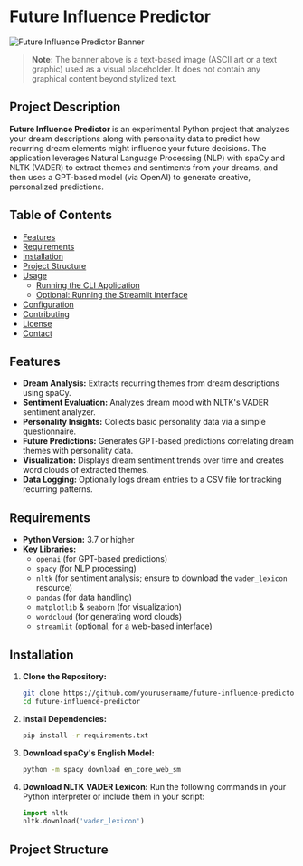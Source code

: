 # Future Influence Predictor

![Future Influence Predictor Banner](banner.png)
> **Note:** The banner above is a text-based image (ASCII art or a text graphic) used as a visual placeholder. It does not contain any graphical content beyond stylized text.

## Project Description

**Future Influence Predictor** is an experimental Python project that analyzes your dream descriptions along with personality data to predict how recurring dream elements might influence your future decisions. The application leverages Natural Language Processing (NLP) with spaCy and NLTK (VADER) to extract themes and sentiments from your dreams, and then uses a GPT-based model (via OpenAI) to generate creative, personalized predictions.

## Table of Contents

- [Features](#features)
- [Requirements](#requirements)
- [Installation](#installation)
- [Project Structure](#project-structure)
- [Usage](#usage)
  - [Running the CLI Application](#running-the-cli-application)
  - [Optional: Running the Streamlit Interface](#optional-running-the-streamlit-interface)
- [Configuration](#configuration)
- [Contributing](#contributing)
- [License](#license)
- [Contact](#contact)

## Features

- **Dream Analysis:** Extracts recurring themes from dream descriptions using spaCy.
- **Sentiment Evaluation:** Analyzes dream mood with NLTK's VADER sentiment analyzer.
- **Personality Insights:** Collects basic personality data via a simple questionnaire.
- **Future Predictions:** Generates GPT-based predictions correlating dream themes with personality data.
- **Visualization:** Displays dream sentiment trends over time and creates word clouds of extracted themes.
- **Data Logging:** Optionally logs dream entries to a CSV file for tracking recurring patterns.

## Requirements

- **Python Version:** 3.7 or higher
- **Key Libraries:**  
  - `openai` (for GPT-based predictions)
  - `spacy` (for NLP processing)
  - `nltk` (for sentiment analysis; ensure to download the `vader_lexicon` resource)
  - `pandas` (for data handling)
  - `matplotlib` & `seaborn` (for visualization)
  - `wordcloud` (for generating word clouds)
  - `streamlit` (optional, for a web-based interface)

## Installation

1. **Clone the Repository:**
    ```bash
    git clone https://github.com/yourusername/future-influence-predictor.git
    cd future-influence-predictor
    ```

2. **Install Dependencies:**
    ```bash
    pip install -r requirements.txt
    ```

3. **Download spaCy's English Model:**
    ```bash
    python -m spacy download en_core_web_sm
    ```

4. **Download NLTK VADER Lexicon:**
    Run the following commands in your Python interpreter or include them in your script:
    ```python
    import nltk
    nltk.download('vader_lexicon')
    ```

## Project Structure

